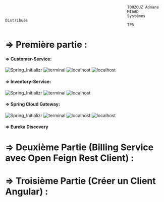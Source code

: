                                                           TOUZOUZ Adnane
                                                          MIAAD
                                                          Systèmes Distribués
                                                          TP5
                                                          
                                                          
     
# => Première partie :
#### => Customer-Service:
![Spring_Initializr](https://github.com/T-adnane/architecture-micro-service/assets/115072337/d2e7d09d-ce34-45d1-92fd-bfdd5d11c363)
![terminal](https://github.com/T-adnane/architecture-micro-service/assets/115072337/eb2fdd2c-47d0-4b79-925c-deedb4875093)
![localhost](https://github.com/T-adnane/architecture-micro-service/assets/115072337/90821df5-d093-463d-b3f8-b53ec03aea9b)
![localhost](https://github.com/T-adnane/architecture-micro-service/assets/115072337/152f6b93-fec1-4edb-9c21-bf8401d2a97f)

#### => Inventory-Service:
![Spring_Initializr](https://github.com/T-adnane/architecture-micro-service/assets/115072337/3896193b-bf36-4866-acd8-35e5d3f8b821)
![terminal](https://github.com/T-adnane/architecture-micro-service/assets/115072337/e2b8604f-b661-4e0a-a9cc-5d657a8b2def)
![localhost](https://github.com/T-adnane/architecture-micro-service/assets/115072337/4c34f04a-fdc9-4592-b197-ee9bdd4b896d)

#### => Spring Cloud Gateway:
![Spring_Initializr](https://github.com/T-adnane/architecture-micro-service/assets/115072337/80ef5cd9-3c8f-4983-8c5c-64ffc84fe87b)
![terminal](https://github.com/T-adnane/architecture-micro-service/assets/115072337/5388f6ec-55e5-447f-ba96-89bd24ba49fd)
![localhost](https://github.com/T-adnane/architecture-micro-service/assets/115072337/650d6695-4add-4e81-ac89-74ebc7497b7d)
![localhost](https://github.com/T-adnane/architecture-micro-service/assets/115072337/de61c694-9830-4099-b58c-9fa2df7e3b0f)

#### => Eureka Discovery

# => Deuxième Partie (Billing Service avec Open Feign Rest Client) :

# => Troisième Partie (Créer un Client Angular) :
